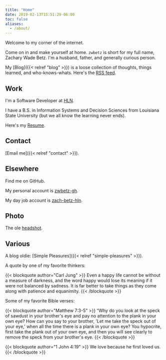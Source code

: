 ```yaml
---
title: "Home"
date: 2019-02-13T15:51:29-06:00
toc: false
aliases:
  - /about/
---
```


Welcome to my corner of the internet.

Come on in and make yourself at home. `zwbetz` is short for my full name, Zachary Wade Betz. I'm a husband, father, and generally curious person.

<!--more-->

My [Blog]({{< relref "blog" >}}) is a loose collection of thoughts, things learned, and who-knows-whats. Here's the [RSS feed](/blog/index.xml).

## Work

I'm a Software Developer at [HLN](https://www.hln.com/).

I have a B.S. in Information Systems and Decision Sciences from Louisiana State University (but we all know the learning never ends).

Here's my [Resume](/resume/).

## Contact

[Email me]({{< relref "contact" >}}).

## Elsewhere

Find me on GitHub.

My personal account is [zwbetz-gh](https://github.com/zwbetz-gh).

My day job account is [zach-betz-hln](https://github.com/zach-betz-hln).

## Photo

The ole [headshot](/photo/).

## Various

A blog oldie: [Simple Pleasures]({{< relref "simple-pleasures" >}}).

A quote by one of my favorite thinkers:

{{< blockquote author="Carl Jung" >}}
Even a happy life cannot be without a measure of darkness, and the word happy would lose its meaning if it were not balanced by sadness. It is far better to take things as they come along with patience and equanimity.
{{< /blockquote >}}

Some of my favorite Bible verses:

{{< blockquote author="Matthew 7:3-5" >}}
“Why do you look at the speck of sawdust in your brother's eye and pay no attention to the plank in your own eye? How can you say to your brother, 'Let me take the speck out of your eye,' when all the time there is a plank in your own eye? You hypocrite, first take the plank out of your own eye, and then you will see clearly to remove the speck from your brother's eye.
{{< /blockquote >}}

{{< blockquote author="1 John 4:19" >}}
We love because he first loved us.
{{< /blockquote >}}
